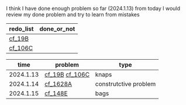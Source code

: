 I think I have done enough problem so far (2024.1.13) from today I would review my done problem and try to learn from mistakes

|redo_list|done_or_not|
|-|-|
|[cf_19B](problem/dp/bags/cf_19B.cpp)||
|[cf_106C](problem/dp/bags/cf_106C.cpp)||


|time|problem|type|
|-|-|-|
|2024.1.13|[cf_19B](problem/dp/bags/cf_19B.cpp) [cf_106C](problem/dp/bags/cf_106C.cpp)|knaps|
|2024.1.14|[cf_1628A](problem/constructive_problem/cf_1628A.cpp)|construtctive problem|
|2024.1.15|[cf_148E](problem/constructive_problem/cf_148E.cpp)|bags|


